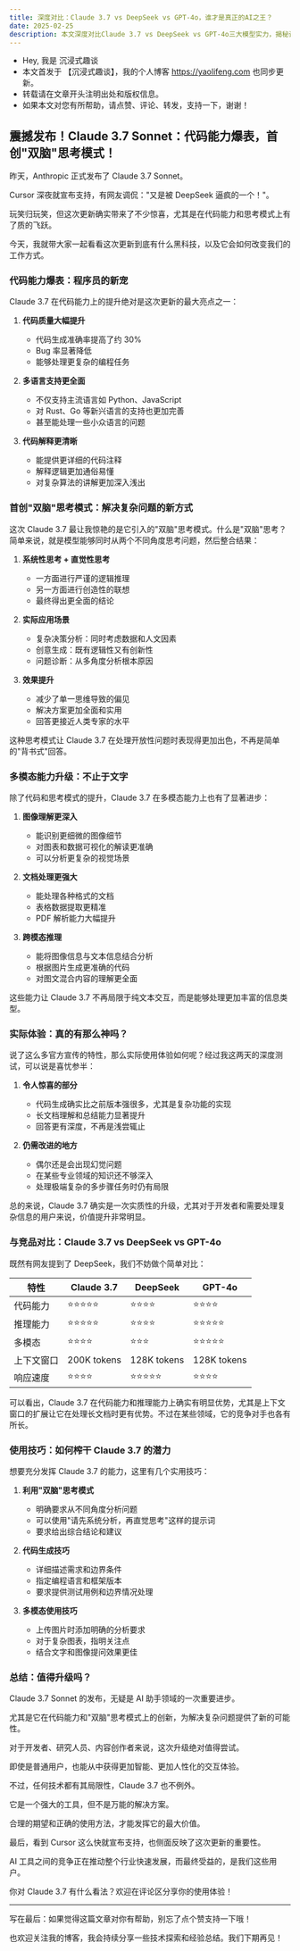 ```yaml
---
title: 深度对比：Claude 3.7 vs DeepSeek vs GPT-4o，谁才是真正的AI之王？
date: 2025-02-25
description: 本文深度对比Claude 3.7 vs DeepSeek vs GPT-4o三大模型实力，揭秘让你效率翻倍的隐藏技巧。
---
```


-   Hey, 我是 沉浸式趣谈
-   本文首发于 【沉浸式趣谈】，我的个人博客 https://yaolifeng.com 也同步更新。
-   转载请在文章开头注明出处和版权信息。
-   如果本文对您有所帮助，请点赞、评论、转发，支持一下，谢谢！

## 震撼发布！Claude 3.7 Sonnet：代码能力爆表，首创"双脑"思考模式！

昨天，Anthropic 正式发布了 Claude 3.7 Sonnet。

Cursor 深夜就宣布支持，有网友调侃："又是被 DeepSeek 逼疯的一个！"。

玩笑归玩笑，但这次更新确实带来了不少惊喜，尤其是在代码能力和思考模式上有了质的飞跃。

今天，我就带大家一起看看这次更新到底有什么黑科技，以及它会如何改变我们的工作方式。

### 代码能力爆表：程序员的新宠

Claude 3.7 在代码能力上的提升绝对是这次更新的最大亮点之一：

1. **代码质量大幅提升**

    - 代码生成准确率提高了约 30%
    - Bug 率显著降低
    - 能够处理更复杂的编程任务

2. **多语言支持更全面**

    - 不仅支持主流语言如 Python、JavaScript
    - 对 Rust、Go 等新兴语言的支持也更加完善
    - 甚至能处理一些小众语言的问题

3. **代码解释更清晰**
    - 能提供更详细的代码注释
    - 解释逻辑更加通俗易懂
    - 对复杂算法的讲解更加深入浅出

### 首创"双脑"思考模式：解决复杂问题的新方式

这次 Claude 3.7 最让我惊艳的是它引入的"双脑"思考模式。什么是"双脑"思考？简单来说，就是模型能够同时从两个不同角度思考问题，然后整合结果：

1. **系统性思考 + 直觉性思考**

    - 一方面进行严谨的逻辑推理
    - 另一方面进行创造性的联想
    - 最终得出更全面的结论

2. **实际应用场景**

    - 复杂决策分析：同时考虑数据和人文因素
    - 创意生成：既有逻辑性又有创新性
    - 问题诊断：从多角度分析根本原因

3. **效果提升**
    - 减少了单一思维导致的偏见
    - 解决方案更加全面和实用
    - 回答更接近人类专家的水平

这种思考模式让 Claude 3.7 在处理开放性问题时表现得更加出色，不再是简单的"背书式"回答。

### 多模态能力升级：不止于文字

除了代码和思考模式的提升，Claude 3.7 在多模态能力上也有了显著进步：

1. **图像理解更深入**

    - 能识别更细微的图像细节
    - 对图表和数据可视化的解读更准确
    - 可以分析更复杂的视觉场景

2. **文档处理更强大**

    - 能处理各种格式的文档
    - 表格数据提取更精准
    - PDF 解析能力大幅提升

3. **跨模态推理**
    - 能将图像信息与文本信息结合分析
    - 根据图片生成更准确的代码
    - 对图文混合内容的理解更全面

这些能力让 Claude 3.7 不再局限于纯文本交互，而是能够处理更加丰富的信息类型。

### 实际体验：真的有那么神吗？

说了这么多官方宣传的特性，那么实际使用体验如何呢？经过我这两天的深度测试，可以说是喜忧参半：

1. **令人惊喜的部分**

    - 代码生成确实比之前版本强很多，尤其是复杂功能的实现
    - 长文档理解和总结能力显著提升
    - 回答更有深度，不再是浅尝辄止

2. **仍需改进的地方**
    - 偶尔还是会出现幻觉问题
    - 在某些专业领域的知识还不够深入
    - 处理极端复杂的多步骤任务时仍有局限

总的来说，Claude 3.7 确实是一次实质性的升级，尤其对于开发者和需要处理复杂信息的用户来说，价值提升非常明显。

### 与竞品对比：Claude 3.7 vs DeepSeek vs GPT-4o

既然有网友提到了 DeepSeek，我们不妨做个简单对比：

| 特性       | Claude 3.7  | DeepSeek    | GPT-4o      |
| ---------- | ----------- | ----------- | ----------- |
| 代码能力   | ⭐⭐⭐⭐⭐  | ⭐⭐⭐⭐    | ⭐⭐⭐⭐    |
| 推理能力   | ⭐⭐⭐⭐⭐  | ⭐⭐⭐⭐    | ⭐⭐⭐⭐⭐  |
| 多模态     | ⭐⭐⭐⭐    | ⭐⭐⭐      | ⭐⭐⭐⭐⭐  |
| 上下文窗口 | 200K tokens | 128K tokens | 128K tokens |
| 响应速度   | ⭐⭐⭐⭐    | ⭐⭐⭐⭐⭐  | ⭐⭐⭐⭐    |

可以看出，Claude 3.7 在代码能力和推理能力上确实有明显优势，尤其是上下文窗口的扩展让它在处理长文档时更有优势。不过在某些领域，它的竞争对手也各有所长。

### 使用技巧：如何榨干 Claude 3.7 的潜力

想要充分发挥 Claude 3.7 的能力，这里有几个实用技巧：

1. **利用"双脑"思考模式**

    - 明确要求从不同角度分析问题
    - 可以使用"请先系统分析，再直觉思考"这样的提示词
    - 要求给出综合结论和建议

2. **代码生成技巧**

    - 详细描述需求和边界条件
    - 指定编程语言和框架版本
    - 要求提供测试用例和边界情况处理

3. **多模态使用技巧**
    - 上传图片时添加明确的分析要求
    - 对于复杂图表，指明关注点
    - 结合文字和图像提问效果更佳

### 总结：值得升级吗？

Claude 3.7 Sonnet 的发布，无疑是 AI 助手领域的一次重要进步。

尤其是它在代码能力和"双脑"思考模式上的创新，为解决复杂问题提供了新的可能性。

对于开发者、研究人员、内容创作者来说，这次升级绝对值得尝试。

即使是普通用户，也能从中获得更加智能、更加人性化的交互体验。

不过，任何技术都有其局限性，Claude 3.7 也不例外。

它是一个强大的工具，但不是万能的解决方案。

合理的期望和正确的使用方法，才能发挥它的最大价值。

最后，看到 Cursor 这么快就宣布支持，也侧面反映了这次更新的重要性。

AI 工具之间的竞争正在推动整个行业快速发展，而最终受益的，是我们这些用户。

你对 Claude 3.7 有什么看法？欢迎在评论区分享你的使用体验！

---

写在最后：如果觉得这篇文章对你有帮助，别忘了点个赞支持一下哦！

也欢迎关注我的博客，我会持续分享一些技术探索和经验总结。我们下期再见！
